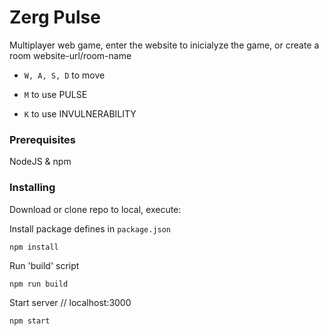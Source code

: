 # Zerg Pulse
Multiplayer web game, enter the website to inicialyze the game, or create a room website-url/room-name 

* ``W, A, S, D`` to move 

* ``M`` to use PULSE 

* ``K`` to use INVULNERABILITY 


### Prerequisites

NodeJS & npm


### Installing

Download or clone repo to local, execute:

Install package defines in ``package.json``
```
npm install
```
Run 'build' script
```
npm run build
```
Start server // localhost:3000
```
npm start
```
